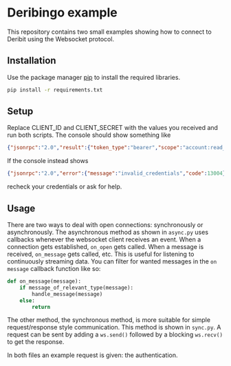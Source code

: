 # Deribingo example

This repository contains two small examples showing how to connect to Deribit using the Websocket protocol.

## Installation

Use the package manager [pip](https://pip.pypa.io/en/stable/) to install the required libraries.

```bash
pip install -r requirements.txt
```

## Setup

Replace CLIENT_ID and CLIENT_SECRET with the values you received and run both scripts. The console should show something like 
```json
{"jsonrpc":"2.0","result":{"token_type":"bearer","scope":"account:read_write block_trade:read_write connection custody:read_write mainaccount trade:read_write wallet:read_write","refresh_token":"XXXXX","expires_in":31536000,"access_token":"XXXXX"},"usIn":1643798543728896,"usOut":1643798543729367,"usDiff":471,"testnet":true}

```
If the console instead shows
```json
{"jsonrpc":"2.0","error":{"message":"invalid_credentials","code":13004},"usIn":1643798691312610,"usOut":1643798691312668,"usDiff":58,"testnet":true}
```
recheck your credentials or ask for help.

## Usage

There are two ways to deal with open connections: synchronously or asynchronously. The asynchronous method as shown in `async.py` uses callbacks whenever the websocket client receives an event. When a connection gets established, `on_open` gets called. When a message is received, `on_message` gets called, etc. This is useful for listening to continuously streaming data. You can filter for wanted messages in the `on message` callback function like so:

```python
def on_message(message):
    if message_of_relevant_type(message):
        handle_message(message)
    else:
        return 
```
The other method, the synchronous method, is more suitable for simple request/response style communication. This method is shown in `sync.py`. A request can be sent by adding a `ws.send()` followed by a blocking `ws.recv()` to get the response.

In both files an example request is given: the authentication.